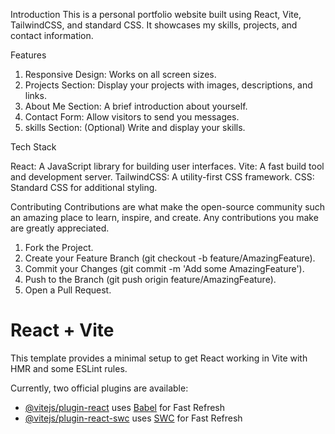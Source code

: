 Introduction
This is a personal portfolio website built using React, Vite, TailwindCSS, and standard CSS. It showcases my skills, projects, and contact information.

Features
1. Responsive Design: Works on all screen sizes.
2. Projects Section: Display your projects with images, descriptions, and links.
3. About Me Section: A brief introduction about yourself.
4. Contact Form: Allow visitors to send you messages.
5. skills Section: (Optional) Write and display your skills.
   
Tech Stack

React: A JavaScript library for building user interfaces.
Vite: A fast build tool and development server.
TailwindCSS: A utility-first CSS framework.
CSS: Standard CSS for additional styling.

Contributing
Contributions are what make the open-source community such an amazing place to learn, inspire, and create. Any contributions you make are greatly appreciated.

1. Fork the Project.
2. Create your Feature Branch (git checkout -b feature/AmazingFeature).
3. Commit your Changes (git commit -m 'Add some AmazingFeature').
4. Push to the Branch (git push origin feature/AmazingFeature).
5. Open a Pull Request.






















# React + Vite

This template provides a minimal setup to get React working in Vite with HMR and some ESLint rules.

Currently, two official plugins are available:

- [@vitejs/plugin-react](https://github.com/vitejs/vite-plugin-react/blob/main/packages/plugin-react/README.md) uses [Babel](https://babeljs.io/) for Fast Refresh
- [@vitejs/plugin-react-swc](https://github.com/vitejs/vite-plugin-react-swc) uses [SWC](https://swc.rs/) for Fast Refresh
